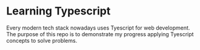 # Learning Typescript 

Every modern tech stack nowadays uses Tyescript for web development. 
The purpose of this repo is to demonstrate my progress applying Tyescript concepts to solve problems.
